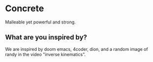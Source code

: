 # Concrete
Malleable yet powerful and strong.
## What are you inspired by?
We are inspired by doom emacs, 4coder, dion, and a random image of randy in the video "inverse kinematics".

